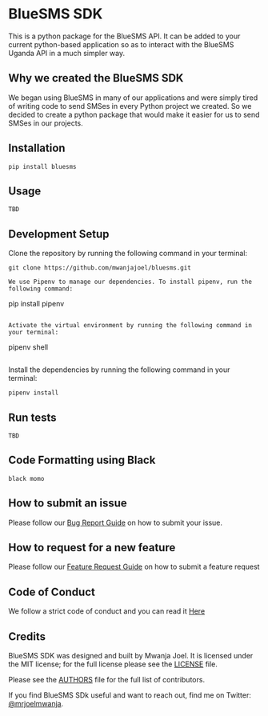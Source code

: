 
# BlueSMS SDK
This is a python package for the BlueSMS API. It can be added to your current python-based application so as to interact with the BlueSMS Uganda API in a much simpler way.

## Why we created the BlueSMS SDK
We began using BlueSMS in many of our applications and were simply tired of writing code to send SMSes in every Python project we created. So we decided to create a python package that would make it easier for us to send SMSes in our projects. 

## Installation
```
pip install bluesms
``` 

## Usage
```
TBD
```
## Development Setup

Clone the repository by running the following command in your terminal:
```
git clone https://github.com/mwanjajoel/bluesms.git
```

```
We use Pipenv to manage our dependencies. To install pipenv, run the following command:
```
pip install pipenv
```

Activate the virtual environment by running the following command in your terminal:
```
pipenv shell
```

```
Install the dependencies by running the following command in your terminal:
```
pipenv install
```

## Run tests
```
TBD

```
## Code Formatting using Black
```
black momo
```

## How to submit an issue

Please follow our [Bug Report Guide](ISSUE_TEMPLATE/BUG_REPORT.md) on how to submit your issue. 

## How to request for a new feature 

Please follow our [Feature Request Guide](ISSUE_TEMPLATE/FEATURE_REQUEST.md) on how to submit a feature request

## Code of Conduct 
We follow a strict code of conduct and you can read it [Here](CODE_OF_CONDUCT.md)

## Credits

BlueSMS SDK was designed and built by Mwanja Joel. It is licensed under the MIT license; for the full license please see the [LICENSE](LICENSE) file. 

Please see the [AUTHORS](AUTHORS) file for the full list of contributors. 

If you find BlueSMS SDk useful and want to reach out, find me on Twitter: [@mrjoelmwanja](https://twitter.com/mrjoelmwanja).




